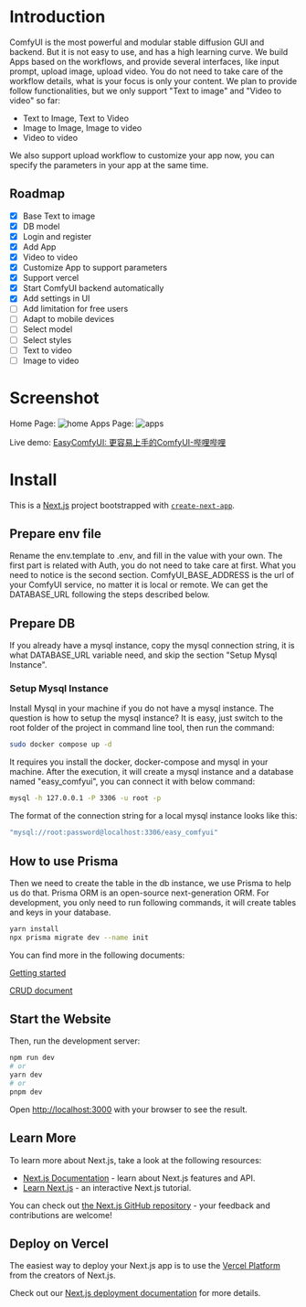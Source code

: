# Introduction

ComfyUI is the most powerful and modular stable diffusion GUI and backend. But it is not easy to use, and has a high learning curve. We build Apps 
based on the workflows, and provide several interfaces, like input prompt, upload image, upload video. You do not need 
to take care of the workflow details, what is your focus is only your content. We plan to 
provide follow functionalities, but we only support "Text to image" and "Video to video" so far:

- Text to Image, Text to Video
- Image to Image, Image to video
- Video to video

We also support upload workflow to customize your app now, you can specify the parameters in your app at the same time.

## Roadmap

- [x] Base Text to image
- [x] DB model
- [x] Login and register
- [x] Add App
- [x] Video to video
- [x] Customize App to support parameters
- [x] Support vercel
- [x] Start ComfyUI backend automatically
- [x] Add settings in UI
- [ ] Add limitation for free users
- [ ] Adapt to mobile devices
- [ ] Select model
- [ ] Select styles
- [ ] Text to video
- [ ] Image to video

# Screenshot
Home Page:
![home](https://github.com/huanyingtianhe/EasyComfyUI/assets/5997003/aa4ec2a8-bd96-44d9-8819-c2f7b3337454)
Apps Page:
![apps](https://github.com/huanyingtianhe/EasyComfyUI/assets/5997003/37bc33e9-96fb-436d-9c2f-da10fef03cb1)

Live demo:
[EasyComfyUI: 更容易上手的ComfyUI-哔哩哔哩](https://b23.tv/NTaFyoV)

# Install
This is a [Next.js](https://nextjs.org/) project bootstrapped with [`create-next-app`](https://github.com/vercel/next.js/tree/canary/packages/create-next-app).

## Prepare env file
Rename the env.template to .env, and fill in the value with your own. The first part is related with Auth, you do not need to take care at first. What you need to notice is the second section. ComfyUI_BASE_ADDRESS is the url of your ComfyUI service, no matter it is local or remote. We can get the DATABASE_URL following the steps described below.

## Prepare DB

If you already have a mysql instance, copy the mysql connection string, it is what DATABASE_URL variable need, and skip the section "Setup Mysql Instance".

### Setup Mysql Instance
Install Mysql in your machine if you do not have a mysql instance. The question is how to setup the mysql instance?
It is easy, just switch to the root folder of the project in command line tool, then run the command:

```bash
sudo docker compose up -d
```

It requires you install the docker, docker-compose and mysql in your machine. After the execution, it will create a mysql instance and a database named "easy_comfyui", you can connect it with below command:

```bash
mysql -h 127.0.0.1 -P 3306 -u root -p
```

The format of the connection string for a local mysql instance looks like this:

```bash
"mysql://root:password@localhost:3306/easy_comfyui"
```
## How to use Prisma
Then we need to create the table in the db instance, we use Prisma to help us do that. Prisma ORM is an open-source next-generation ORM. For development, you only need to run following commands, it will create tables and keys in your database.

```bash
yarn install
npx prisma migrate dev --name init
```

You can find more in the following documents:

[Getting started](https://www.prisma.io/docs/getting-started/setup-prisma/start-from-scratch/relational-databases-node-mysql)

[CRUD document](https://www.prisma.io/docs/orm/prisma-client/queries/crud#read)

## Start the Website
Then, run the development server:

```bash
npm run dev
# or
yarn dev
# or
pnpm dev
```

Open [http://localhost:3000](http://localhost:3000) with your browser to see the result.



## Learn More

To learn more about Next.js, take a look at the following resources:

- [Next.js Documentation](https://nextjs.org/docs) - learn about Next.js features and API.
- [Learn Next.js](https://nextjs.org/learn) - an interactive Next.js tutorial.

You can check out [the Next.js GitHub repository](https://github.com/vercel/next.js/) - your feedback and contributions are welcome!

## Deploy on Vercel

The easiest way to deploy your Next.js app is to use the [Vercel Platform](https://vercel.com/new?utm_medium=default-template&filter=next.js&utm_source=create-next-app&utm_campaign=create-next-app-readme) from the creators of Next.js.

Check out our [Next.js deployment documentation](https://nextjs.org/docs/deployment) for more details.
